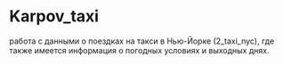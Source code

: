 # Karpov_taxi

работа с данными о поездках на такси в Нью-Йорке (2_taxi_nyc), где также имеется информация о погодных условиях и выходных днях.  
